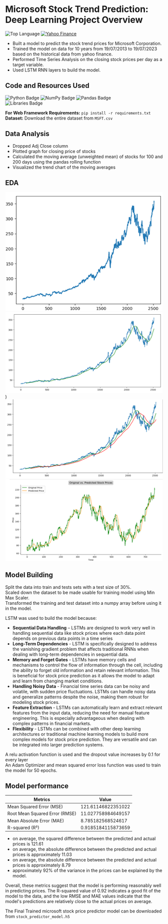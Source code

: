 # Microsoft Stock Trend Prediction: Deep Learning Project Overview
![Top Language](https://img.shields.io/github/languages/top/sughoshdeshpande7/Time_Series_Forecasting?color=purple)
[![Yahoo Finance](https://img.shields.io/badge/Yahoo%20Finance-MSFT%20Prices-informational?logo=yahoo)](https://finance.yahoo.com/quote/MSFT)
* Built a model to predict the stock trend prices for Microsoft Corporation.
* Trained the model on data for 10 years from 19/07/2013 to 19/07/2023 based on the historical data from yahoo finance.
* Performed Time Series Analysis on the closing stock prices per day as a target variable.  
* Used LSTM RNN layers to build the model.

## Code and Resources Used 
![Python Badge](https://img.shields.io/badge/Python-3.11.3-black?logo=python)
![NumPy Badge](https://img.shields.io/badge/NumPy-1.24.3-darkgreen?logo=numpy)
![Pandas Badge](https://img.shields.io/badge/Pandas-1.5.3-E77200?logo=pandas) <br>
![Libraries Badge](https://img.shields.io/badge/Libraries-NumPy|Pandas|Matplotlib|Sklearn|tensorflow|keras-brown?logo=python) <br>

**For Web Framework Requirements:**  ```pip install -r requirements.txt```  
**Dataset:**  Download the entire dataset from `MSFT.csv`


## Data Analysis
*	Dropped Adj Close column
*	Plotted graph for closing price of stocks
*	Calculated the moving average (unweighted mean) of stocks for 100 and 200 days using the pandas rolling function
*	Visualized the trend chart of the moving averages
  

## EDA
 
![alt text](https://github.com/sughoshdeshpande7/Time_Series_Forecasting/blob/c7df1b028ac27f841cd4005f449a1da8611b2299/Microsoft_Stock_Trend_Prediction/images/closing%20prices.png)
![alt text](https://github.com/sughoshdeshpande7/Time_Series_Forecasting/blob/c7df1b028ac27f841cd4005f449a1da8611b2299/Microsoft_Stock_Trend_Prediction/images/100%20days%20moving%20average.png))
![alt text](https://github.com/sughoshdeshpande7/Time_Series_Forecasting/blob/c7df1b028ac27f841cd4005f449a1da8611b2299/Microsoft_Stock_Trend_Prediction/images/200%20days%20moving%20average.png)
![alt text](https://github.com/sughoshdeshpande7/Time_Series_Forecasting/blob/c7df1b028ac27f841cd4005f449a1da8611b2299/Microsoft_Stock_Trend_Prediction/images/final%20predictions.png)


## Model Building 

Split the data into train and tests sets with a test size of 30%.<br>
Scaled down the dataset to be made usable for training model using Min Max Scaler.<br>
Transformed the training and test dataset into a numpy array before using it in the model.<br>

LSTM was used to build the model because:
  * **Sequential Data Handling** – LSTMs are designed to work very well in handling sequential data like stock prices where each data point depends on previous data points in a time series
  * **Long-Term Dependencies** - LSTM is specifically designed to address the vanishing gradient problem that affects traditional RNNs when dealing with long-term dependencies in sequential data.
  * **Memory and Forget Gates** - LSTMs have memory cells and mechanisms to control the flow of information through the cell, including the ability to forget old information and retain relevant information. This is beneficial for stock price prediction as it allows the model to adapt and learn from changing market conditions.
  * **Handling Noisy Data** - Financial time series data can be noisy and volatile, with sudden price fluctuations. LSTMs can handle noisy data and generalize patterns despite the noise, making them robust for modeling stock prices.
  * **Feature Extraction** - LSTMs can automatically learn and extract relevant features from the input data, reducing the need for manual feature engineering. This is especially advantageous when dealing with complex patterns in financial markets.
  * **Flexibility** - LSTMs can be combined with other deep learning architectures or traditional machine learning models to build more complex models for stock price prediction. They are versatile and can be integrated into larger prediction systems.

 A relu activation function is used and the dropout value increases by 0.1 for every layer<br>
 An Adam Optimizer and mean squared error loss function was used to train the model for 50 epochs.

## Model performance

Metrics       | Value
------------- | -------------
Mean Squared Error (MSE) | 121.61146822351022
Root Mean Squared Error (RMSE) | 11.027758984649157
Mean Absolute Error (MAE) | 8.785182568524617
R-squared (R²) | 0.9185184115873659

- on average, the squared difference between the predicted and actual prices is 121.61
- on average, the absolute difference between the predicted and actual prices is approximately 11.03
- on average, the absolute difference between the predicted and actual prices is approximately 8.79
- approximately 92% of the variance in the prices can be explained by the model.

Overall, these metrics suggest that the model is performing reasonably well in predicting prices. The R-squared value of 0.92 indicates a good fit of the model to the data, and the low RMSE and MAE values indicate that the model's predictions are relatively close to the actual prices on average.

The Final Trained microsoft stock price predictor model can be downloaded from `stock_predictor_model.h5`
